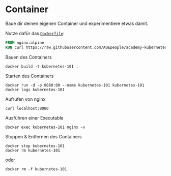 # Container

Baue dir deinen eigenen Container und experimentiere etwas damit.

Nutze dafür das [`Dockerfile`](Dockerfile):

```dockerfile
FROM nginx:alpine
RUN curl https://raw.githubusercontent.com/AOEpeople/academy-kubernetes-101/main/container/index.html > /usr/share/nginx/html/index.html
```

Bauen des Containers

```shell
docker build -t kubernetes-101 .
```

Starten des Containers

```shell
docker run -d -p 8080:80 --name kubernetes-101 kubernetes-101
docker logs kubernetes-101
```

Aufrufen von nginx

```shell
curl localhost:8080
```

Ausführen einer Executable

```shell
docker exec kubernetes-101 nginx -v
```

Stoppen & Entfernen des Containers

```shell
docker stop kubernetes-101
docker rm kubernetes-101
```

oder

```shell
docker rm -f kubernetes-101
```

